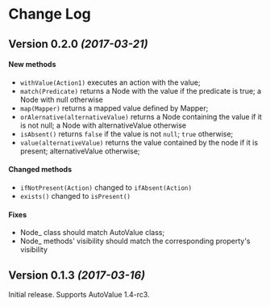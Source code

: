 Change Log
==========

Version 0.2.0 *(2017-03-21)*
----------------------------

#### New methods
* ``withValue(Action1)`` executes an action with the value;
* ``match(Predicate)`` returns a Node with the value if the predicate is true; a Node with null otherwise
* ``map(Mapper)`` returns a mapped value defined by Mapper;
* ``orAlernative(alternativeValue)`` returns a Node containing the value if it is not null; a Node with alternativeValue otherwise
* ``isAbsent()`` returns ``false`` if the value is not ``null``; ``true`` otherwise;
* ``value(alternativeValue)`` returns the value contained by the node if it is present; alternativeValue otherwise;

#### Changed methods
* ``ifNotPresent(Action)`` changed to ``ifAbsent(Action)``
* ``exists()`` changed to ``isPresent()``

#### Fixes

* Node_<autovalueclass> class should match AutoValue class;
* Node_<autovalueclass> methods' visibility should match the corresponding property's visibility

Version 0.1.3 *(2017-03-16)*
----------------------------

Initial release. Supports AutoValue 1.4-rc3.